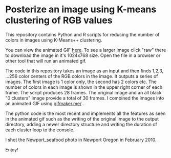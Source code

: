 Posterize an image using K-means clustering of RGB values
====================================

This repository contains Python and R scripts for reducing the number of colors in images using K-Means++ clustering.

You can view the animated GIF [here](image_output_files/Newport_seafood_k_means++_cluster_animated.gif).  To see a larger image click "raw" there to download the image in it's 1024x768 size.  Open the file in a browser or other tool that will run an animated gif.

The code in this repository takes an image as an input and then finds 1,2,3, ...256 color centers of the RGB colors in the image.  It outputs a series of images. The first image is 1 color only, the second has 2 colors etc.  The number of colors in each image is shown in the upper right corner of each frame.  The script produces 28 frames.  The original image and an all black "0 clusters" image provide a total of 30 frames.  I combined the images into an animated GIF using <a href="http://gifmaker.me/" rel="nofollow">gifmaker.me/</a> .

The python code is the most recent and implements all the features as seen in the animated gif such as the writing of the original image to the output directory, adding a newer directory structure and writing the duration of each cluster loop to the console.

I shot the Newport_seafood photo in Newport Oregon in February 2010.

Enjoy!
